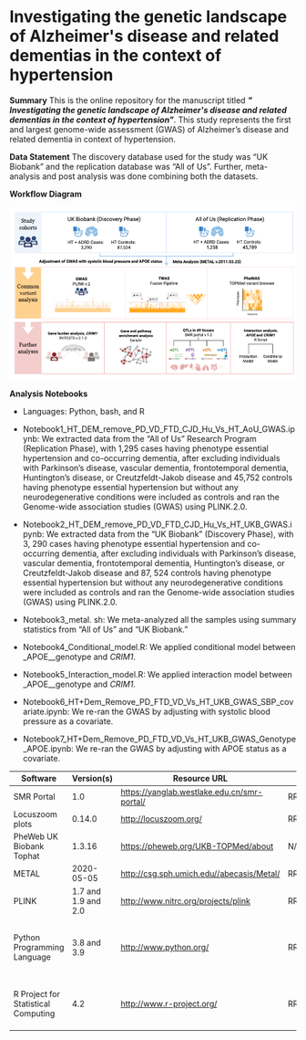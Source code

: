 # **Investigating the genetic landscape of Alzheimer's disease and related dementias in the context of hypertension**

**Summary**
This is the online repository for the manuscript titled **_"_** **_Investigating the genetic landscape of Alzheimer's disease and related dementias in the context of hypertension"_**. This study represents the first and largest genome-wide assessment (GWAS) of Alzheimer’s disease and related dementia in context of hypertension.

**Data Statement**
The discovery database used for the study was “UK Biobank” and the replication database was “All of Us”. Further, meta-analysis and post analysis was done combining both the datasets.

**Workflow Diagram**

![figure1](https://github.com/Vidhu123456/Alzheimer-s-disease-and-related-dementias-in-the-context-of-hypertension/blob/main/Figures/Figure1.png)

**Analysis Notebooks**

-   Languages: Python, bash, and R

-   Notebook1_HT_DEM_remove_PD_VD_FTD_CJD_Hu_Vs_HT_AoU_GWAS.ipynb: We extracted data from the “All of Us” Research Program (Replication Phase), with 1,295 cases having phenotype essential hypertension and co-occurring dementia, after excluding individuals with Parkinson’s disease, vascular dementia, frontotemporal dementia, Huntington’s disease, or Creutzfeldt-Jakob disease and 45,752 controls having phenotype essential hypertension but without any neurodegenerative conditions were included as controls and ran the Genome-wide association studies (GWAS) using PLINK.2.0.

-   Notebook2_HT_DEM_remove_PD_VD_FTD_CJD_Hu_Vs_HT_UKB_GWAS.ipynb: We extracted data from the “UK Biobank” (Discovery Phase), with 3, 290 cases having phenotype essential hypertension and co-occurring dementia, after excluding individuals with Parkinson’s disease, vascular dementia, frontotemporal dementia, Huntington’s disease, or Creutzfeldt-Jakob disease and 87, 524 controls having phenotype essential hypertension but without any neurodegenerative conditions were included as controls and ran the Genome-wide association studies (GWAS) using PLINK.2.0.

-   Notebook3_metal. sh: We meta-analyzed all the samples using summary statistics from “All of Us” and “UK Biobank.”

-   Notebook4_Conditional_model.R: We applied conditional model between _APOE__genotype and _CRIM1_.

-   Notebook5_Interaction_model.R: We applied interaction model between _APOE__genotype and _CRIM1._

-   Notebook6_HT+Dem_Remove_PD_FTD_VD_Vs_HT_UKB_GWAS_SBP_covariate.ipynb: We re-ran the GWAS by adjusting with systolic blood pressure as a covariate.

-   Notebook7_HT+Dem_Remove_PD_FTD_VD_Vs_HT_UKB_GWAS_Genotype_APOE.ipynb: We re-ran the GWAS by adjusting with APOE status as a covariate.

  


| Software                          | Version(s)     | Resource URL                                                  | RRID              | Notes                                                                          |
|-----------------------------------|----------------|---------------------------------------------------------------|-------------------|--------------------------------------------------------------------------------|
| SMR Portal                        | 1.0            | https://yanglab.westlake.edu.cn/smr-portal/                   | RRID:SCR_026042   | Used for QTL analysis                                                          |
| Locuszoom plots                   | 0.14.0         | http://locuszoom.org/                                         | RRID:SCR_009257   | R package; used for fine-mapping                                                |
| PheWeb UK Biobank Tophat          | 1.3.16         | https://pheweb.org/UKB-TOPMed/about                            | N/A               | PheWAS visualization tool                                                      |
| METAL                             | 2020-05-05     | http://csg.sph.umich.edu//abecasis/Metal/                      | RRID:SCR_002013   | Used for meta-analyses                                                         |
| PLINK                             | 1.7 and 1.9 and 2.0 | http://www.nitrc.org/projects/plink                         | RRID:SCR_001757   | Used for genetic analyses                                                      |
| Python Programming Language       | 3.8 and 3.9    | http://www.python.org/                                        | RRID:SCR_008394   | pandas; numpy; seaborn; matplotlib; statsmodel; used for data wrangling/analyses |
| R Project for Statistical Computing | 4.2          | http://www.r-project.org/                                     | RRID:SCR_001905   | tidyverse; dplyr; tidyr; ggplot; data.table; used for data wrangling/analyses   |



